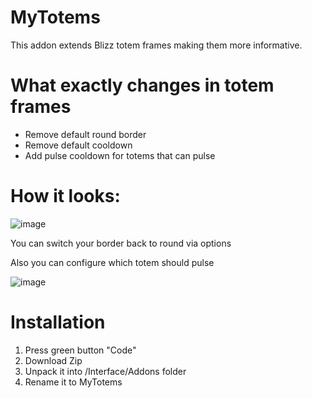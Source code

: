 # MyTotems

This addon extends Blizz totem frames making them more informative.

# What exactly changes in totem frames
* Remove default round border
* Remove default cooldown
* Add pulse cooldown for totems that can pulse

# How it looks:

![image](https://github.com/user-attachments/assets/0f81a760-532d-4693-ac19-f2664b5f560f)


You can switch your border back to round via options

Also you can configure which totem should pulse

![image](https://github.com/user-attachments/assets/2996f358-bb19-4c86-a12f-56039ccf32f0)


# Installation

1. Press green button "Code"
2. Download Zip
3. Unpack it into /Interface/Addons folder
4. Rename it to MyTotems
